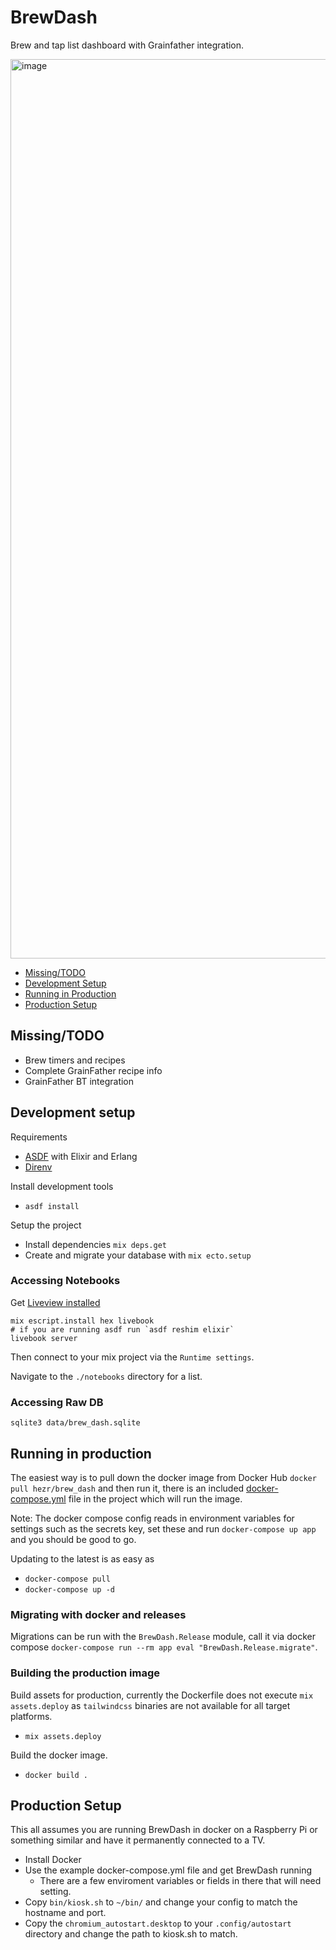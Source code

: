 # BrewDash

Brew and tap list dashboard with Grainfather integration.

<img width="1439" alt="image" src="https://user-images.githubusercontent.com/244021/140109299-a1e3a295-dd5b-4b40-aebd-56edde035464.png">

- [Missing/TODO](#missing-todo)
- [Development Setup](#development-setup)
- [Running in Production](#running-in-production)
- [Production Setup](#production-setup)

## Missing/TODO

- Brew timers and recipes
- Complete GrainFather recipe info
- GrainFather BT integration

## Development setup

Requirements
- [ASDF](https://asdf-vm.com/#/) with Elixir and Erlang
- [Direnv](https://direnv.net)

Install development tools

  - `asdf install`

Setup the project

  * Install dependencies `mix deps.get`
  * Create and migrate your database with `mix ecto.setup`

### Accessing Notebooks

Get [Liveview installed](https://fly.io/blog/livebook-for-app-documentation/)

```
mix escript.install hex livebook
# if you are running asdf run `asdf reshim elixir`
livebook server
```

Then connect to your mix project via the `Runtime settings`.

Navigate to the `./notebooks` directory for a list.

### Accessing Raw DB

`sqlite3 data/brew_dash.sqlite`

## Running in production

The easiest way is to pull down the docker image from Docker Hub
`docker pull hezr/brew_dash` and then run it, there is an included
[docker-compose.yml](./docker-compose.yml) file in the project which
will run the image.

Note: The docker compose config reads in environment variables for
settings such as the secrets key, set these and run `docker-compose up app`
and you should be good to go.

Updating to the latest is as easy as

  - `docker-compose pull`
  - `docker-compose up -d`

### Migrating with docker and releases

Migrations can be run with the `BrewDash.Release` module, call it via docker
compose `docker-compose run --rm app eval "BrewDash.Release.migrate"`.

### Building the production image

Build assets for production, currently the Dockerfile does not
execute `mix assets.deploy` as `tailwindcss` binaries are not available
for all target platforms.

  - `mix assets.deploy`

Build the docker image.

  - `docker build .`

## Production Setup

This all assumes you are running BrewDash in docker on a Raspberry Pi or
something similar and have it permanently connected to a TV.

- Install Docker
- Use the example docker-compose.yml file and get BrewDash running
  - There are a few enviroment variables or fields in there that will need setting.
- Copy `bin/kiosk.sh` to `~/bin/` and change your config to match the hostname and port.
- Copy the `chromium_autostart.desktop` to your `.config/autostart` directory and change the path to kiosk.sh to match.
